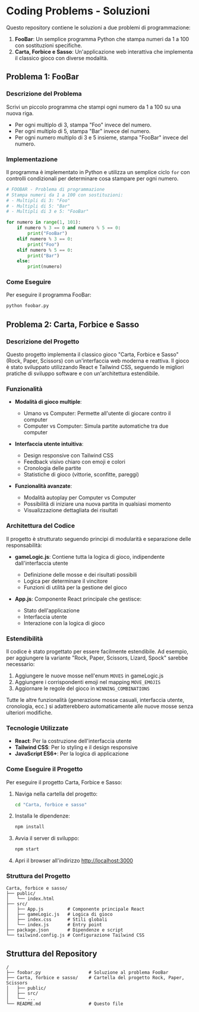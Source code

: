 # Coding Problems - Soluzioni

Questo repository contiene le soluzioni a due problemi di programmazione:

1. **FooBar**: Un semplice programma Python che stampa numeri da 1 a 100 con sostituzioni specifiche.
2. **Carta, Forbice e Sasso**: Un'applicazione web interattiva che implementa il classico gioco con diverse modalità.

## Problema 1: FooBar

### Descrizione del Problema

Scrivi un piccolo programma che stampi ogni numero da 1 a 100 su una nuova riga.
- Per ogni multiplo di 3, stampa "Foo" invece del numero.
- Per ogni multiplo di 5, stampa "Bar" invece del numero.
- Per ogni numero multiplo di 3 e 5 insieme, stampa "FooBar" invece del numero.

### Implementazione

Il programma è implementato in Python e utilizza un semplice ciclo `for` con controlli condizionali per determinare cosa stampare per ogni numero.

```python
# FOOBAR - Problema di programmazione
# Stampa numeri da 1 a 100 con sostituzioni:
# - Multipli di 3: "Foo"
# - Multipli di 5: "Bar"
# - Multipli di 3 e 5: "FooBar"

for numero in range(1, 101):
    if numero % 3 == 0 and numero % 5 == 0:
        print("FooBar")
    elif numero % 3 == 0:
        print("Foo")
    elif numero % 5 == 0:
        print("Bar")
    else:
        print(numero)
```

### Come Eseguire

Per eseguire il programma FooBar:

```bash
python foobar.py
```

## Problema 2: Carta, Forbice e Sasso

### Descrizione del Progetto

Questo progetto implementa il classico gioco "Carta, Forbice e Sasso" (Rock, Paper, Scissors) con un'interfaccia web moderna e reattiva. Il gioco è stato sviluppato utilizzando React e Tailwind CSS, seguendo le migliori pratiche di sviluppo software e con un'architettura estendibile.

### Funzionalità

- **Modalità di gioco multiple**:
  - Umano vs Computer: Permette all'utente di giocare contro il computer
  - Computer vs Computer: Simula partite automatiche tra due computer

- **Interfaccia utente intuitiva**:
  - Design responsive con Tailwind CSS
  - Feedback visivo chiaro con emoji e colori
  - Cronologia delle partite
  - Statistiche di gioco (vittorie, sconfitte, pareggi)

- **Funzionalità avanzate**:
  - Modalità autoplay per Computer vs Computer
  - Possibilità di iniziare una nuova partita in qualsiasi momento
  - Visualizzazione dettagliata dei risultati

### Architettura del Codice

Il progetto è strutturato seguendo principi di modularità e separazione delle responsabilità:

- **gameLogic.js**: Contiene tutta la logica di gioco, indipendente dall'interfaccia utente
  - Definizione delle mosse e dei risultati possibili
  - Logica per determinare il vincitore
  - Funzioni di utilità per la gestione del gioco

- **App.js**: Componente React principale che gestisce:
  - Stato dell'applicazione
  - Interfaccia utente
  - Interazione con la logica di gioco

### Estendibilità

Il codice è stato progettato per essere facilmente estendibile. Ad esempio, per aggiungere la variante "Rock, Paper, Scissors, Lizard, Spock" sarebbe necessario:

1. Aggiungere le nuove mosse nell'enum `MOVES` in gameLogic.js
2. Aggiungere i corrispondenti emoji nel mapping `MOVE_EMOJIS`
3. Aggiornare le regole del gioco in `WINNING_COMBINATIONS`

Tutte le altre funzionalità (generazione mosse casuali, interfaccia utente, cronologia, ecc.) si adatterebbero automaticamente alle nuove mosse senza ulteriori modifiche.

### Tecnologie Utilizzate

- **React**: Per la costruzione dell'interfaccia utente
- **Tailwind CSS**: Per lo styling e il design responsive
- **JavaScript ES6+**: Per la logica di applicazione

### Come Eseguire il Progetto

Per eseguire il progetto Carta, Forbice e Sasso:

1. Naviga nella cartella del progetto:
   ```bash
   cd "Carta, forbice e sasso"
   ```

2. Installa le dipendenze:
   ```bash
   npm install
   ```

3. Avvia il server di sviluppo:
   ```bash
   npm start
   ```

4. Apri il browser all'indirizzo [http://localhost:3000](http://localhost:3000)

### Struttura del Progetto

```
Carta, forbice e sasso/
├── public/
│   └── index.html
├── src/
│   ├── App.js         # Componente principale React
│   ├── gameLogic.js   # Logica di gioco
│   ├── index.css      # Stili globali
│   └── index.js       # Entry point
├── package.json       # Dipendenze e script
└── tailwind.config.js # Configurazione Tailwind CSS
```

## Struttura del Repository

```
/
├── foobar.py                  # Soluzione al problema FooBar
├── Carta, forbice e sasso/    # Cartella del progetto Rock, Paper, Scissors
│   ├── public/
│   ├── src/
│   └── ...
└── README.md                  # Questo file
```
